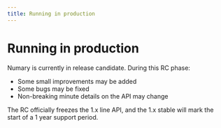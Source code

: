 ```yaml
---
title: Running in production
---
```

# Running in production
Numary is currently in release candidate. During this RC phase:

* Some small improvements may be added
* Some bugs may be fixed
* Non-breaking minute details on the API may change

The RC officially freezes the 1.x line API, and the 1.x stable will mark the start of a 1 year support period.
